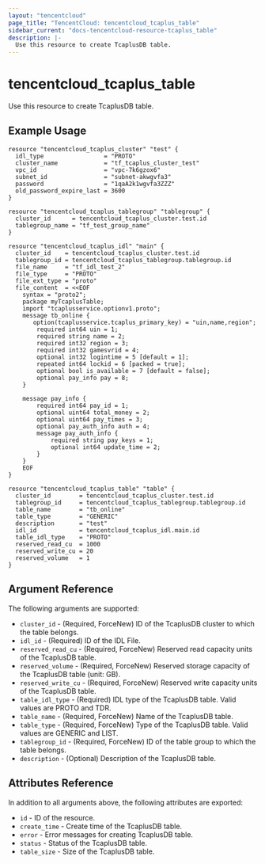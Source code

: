 ```yaml
---
layout: "tencentcloud"
page_title: "TencentCloud: tencentcloud_tcaplus_table"
sidebar_current: "docs-tencentcloud-resource-tcaplus_table"
description: |-
  Use this resource to create TcaplusDB table.
---
```


# tencentcloud_tcaplus_table

Use this resource to create TcaplusDB table.

## Example Usage

```hcl
resource "tencentcloud_tcaplus_cluster" "test" {
  idl_type                 = "PROTO"
  cluster_name             = "tf_tcaplus_cluster_test"
  vpc_id                   = "vpc-7k6gzox6"
  subnet_id                = "subnet-akwgvfa3"
  password                 = "1qaA2k1wgvfa3ZZZ"
  old_password_expire_last = 3600
}

resource "tencentcloud_tcaplus_tablegroup" "tablegroup" {
  cluster_id      = tencentcloud_tcaplus_cluster.test.id
  tablegroup_name = "tf_test_group_name"
}

resource "tencentcloud_tcaplus_idl" "main" {
  cluster_id    = tencentcloud_tcaplus_cluster.test.id
  tablegroup_id = tencentcloud_tcaplus_tablegroup.tablegroup.id
  file_name     = "tf_idl_test_2"
  file_type     = "PROTO"
  file_ext_type = "proto"
  file_content  = <<EOF
    syntax = "proto2";
    package myTcaplusTable;
    import "tcaplusservice.optionv1.proto";
    message tb_online {
       option(tcaplusservice.tcaplus_primary_key) = "uin,name,region";
        required int64 uin = 1;
        required string name = 2;
        required int32 region = 3;
        required int32 gamesvrid = 4;
        optional int32 logintime = 5 [default = 1];
        repeated int64 lockid = 6 [packed = true];
        optional bool is_available = 7 [default = false];
        optional pay_info pay = 8;
    }

    message pay_info {
        required int64 pay_id = 1;
        optional uint64 total_money = 2;
        optional uint64 pay_times = 3;
        optional pay_auth_info auth = 4;
        message pay_auth_info {
            required string pay_keys = 1;
            optional int64 update_time = 2;
        }
    }
    EOF
}

resource "tencentcloud_tcaplus_table" "table" {
  cluster_id        = tencentcloud_tcaplus_cluster.test.id
  tablegroup_id     = tencentcloud_tcaplus_tablegroup.tablegroup.id
  table_name        = "tb_online"
  table_type        = "GENERIC"
  description       = "test"
  idl_id            = tencentcloud_tcaplus_idl.main.id
  table_idl_type    = "PROTO"
  reserved_read_cu  = 1000
  reserved_write_cu = 20
  reserved_volume   = 1
}
```

## Argument Reference

The following arguments are supported:

* `cluster_id` - (Required, ForceNew) ID of the TcaplusDB cluster to which the table belongs.
* `idl_id` - (Required) ID of the IDL File.
* `reserved_read_cu` - (Required, ForceNew) Reserved read capacity units of the TcaplusDB table.
* `reserved_volume` - (Required, ForceNew) Reserved storage capacity of the TcaplusDB table (unit: GB).
* `reserved_write_cu` - (Required, ForceNew) Reserved write capacity units of the TcaplusDB table.
* `table_idl_type` - (Required) IDL type of the TcaplusDB table. Valid values are PROTO and TDR.
* `table_name` - (Required, ForceNew) Name of the TcaplusDB table.
* `table_type` - (Required, ForceNew) Type of the TcaplusDB table. Valid values are GENERIC and LIST.
* `tablegroup_id` - (Required, ForceNew) ID of the table group to which the table belongs.
* `description` - (Optional) Description of the TcaplusDB table.

## Attributes Reference

In addition to all arguments above, the following attributes are exported:

* `id` - ID of the resource.
* `create_time` - Create time of the TcaplusDB table.
* `error` - Error messages for creating TcaplusDB table.
* `status` - Status of the TcaplusDB table.
* `table_size` - Size of the TcaplusDB table.


